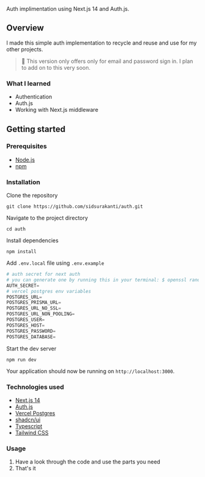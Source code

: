 Auth implimentation using Next.js 14 and  Auth.js.

## Overview

I made this simple auth implementation to recycle and reuse and use for my other projects.

> 📝 This version only offers only for email and password sign in. I plan to add on to this very soon.

### What I learned
- Authentication
- Auth.js
- Working with Next.js middleware

## Getting started

### Prerequisites

- [Node.js](https://nodejs.org/)
- [npm](https://www.npmjs.com/)

### Installation

Clone the repository

```shell
git clone https://github.com/sidsurakanti/auth.git
```

Navigate to the project directory

```shell
cd auth
```

Install dependencies

```shell
npm install
```

Add `.env.local` file using `.env.example`

```py
# auth secret for next auth
# you can generate one by running this in your terminal: $ openssl rand -base64 32
AUTH_SECRET=
# vercel postgres env variables
POSTGRES_URL=
POSTGRES_PRISMA_URL=
POSTGRES_URL_NO_SSL=
POSTGRES_URL_NON_POOLING=
POSTGRES_USER=
POSTGRES_HOST=
POSTGRES_PASSWORD=
POSTGRES_DATABASE=
```

Start the dev server

```shell
npm run dev
```

Your application should now be running on `http://localhost:3000`.

### Technologies used

- [Next.js 14](https://nextjs.org/)
- [Auth.js](https://authjs.dev/)
- [Vercel Postgres](https://vercel.com/docs/storage/vercel-postgres)
- [shadcn/ui](https://ui.shadcn.com)
- [Typescript](https://www.typescriptlang.org/docs/)
- [Tailwind CSS](https://tailwindcss.com/)

### Usage

1. Have a look through the code and use the parts you need
2. That's it
